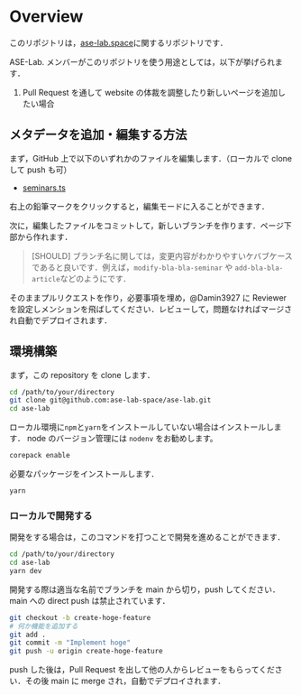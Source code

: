 # Overview

このリポジトリは，[ase-lab.space](https://ase-lab.space)に関するリポジトリです．

ASE-Lab. メンバーがこのリポジトリを使う用途としては，以下が挙げられます．

1. Pull Request を通して website の体裁を調整したり新しいページを追加したい場合

## メタデータを追加・編集する方法

まず，GitHub 上で以下のいずれかのファイルを編集します．（ローカルで clone して push も可）

- [seminars.ts](https://github.com/ase-lab-space/ase-lab/blob/main/src/models/seminars.ts)

右上の鉛筆マークをクリックすると，編集モードに入ることができます．

次に，編集したファイルをコミットして，新しいブランチを作ります．ページ下部から作れます．

> [SHOULD] ブランチ名に関しては，変更内容がわかりやすいケバブケースであると良いです．例えば，`modify-bla-bla-seminar` や `add-bla-bla-article`などのようにです．

そのままプルリクエストを作り，必要事項を埋め，@Damin3927 に Reviewer を設定しメンションを飛ばしてください．レビューして，問題なければマージされ自動でデプロイされます．

## 環境構築

まず，この repository を clone します．

```bash
cd /path/to/your/directory
git clone git@github.com:ase-lab-space/ase-lab.git
cd ase-lab
```

ローカル環境に`npm`と`yarn`をインストールしていない場合はインストールします．
node のバージョン管理には `nodenv` をお勧めします。

```bash
corepack enable
```

必要なパッケージをインストールします．

```bash
yarn
```

### ローカルで開発する

開発をする場合は，このコマンドを打つことで開発を進めることができます．

```bash
cd /path/to/your/directory
cd ase-lab
yarn dev
```

開発する際は適当な名前でブランチを main から切り，push してください．main への direct push は禁止されています．

```bash
git checkout -b create-hoge-feature
# 何か機能を追加する
git add .
git commit -m "Implement hoge"
git push -u origin create-hoge-feature
```

push した後は，Pull Request を出して他の人からレビューをもらってください．その後 main に merge され，自動でデプロイされます．

